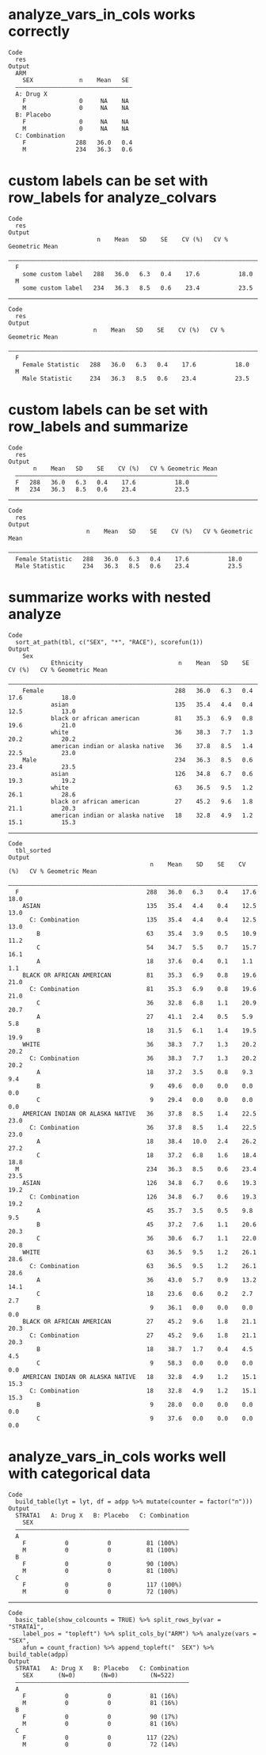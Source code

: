 # analyze_vars_in_cols works correctly

    Code
      res
    Output
      ARM                              
        SEX             n    Mean   SE 
      —————————————————————————————————
      A: Drug X                        
        F               0     NA    NA 
        M               0     NA    NA 
      B: Placebo                       
        F               0     NA    NA 
        M               0     NA    NA 
      C: Combination                   
        F              288   36.0   0.4
        M              234   36.3   0.6

# custom labels can be set with row_labels for analyze_colvars

    Code
      res
    Output
                             n    Mean   SD    SE    CV (%)   CV % Geometric Mean
      ———————————————————————————————————————————————————————————————————————————
      F                                                                          
        some custom label   288   36.0   6.3   0.4    17.6           18.0        
      M                                                                          
        some custom label   234   36.3   8.5   0.6    23.4           23.5        

---

    Code
      res
    Output
                            n    Mean   SD    SE    CV (%)   CV % Geometric Mean
      ——————————————————————————————————————————————————————————————————————————
      F                                                                         
        Female Statistic   288   36.0   6.3   0.4    17.6           18.0        
      M                                                                         
        Male Statistic     234   36.3   8.5   0.6    23.4           23.5        

# custom labels can be set with row_labels and summarize

    Code
      res
    Output
           n    Mean   SD    SE    CV (%)   CV % Geometric Mean
      —————————————————————————————————————————————————————————
      F   288   36.0   6.3   0.4    17.6           18.0        
      M   234   36.3   8.5   0.6    23.4           23.5        

---

    Code
      res
    Output
                          n    Mean   SD    SE    CV (%)   CV % Geometric Mean
      ————————————————————————————————————————————————————————————————————————
      Female Statistic   288   36.0   6.3   0.4    17.6           18.0        
      Male Statistic     234   36.3   8.5   0.6    23.4           23.5        

# summarize works with nested analyze

    Code
      sort_at_path(tbl, c("SEX", "*", "RACE"), scorefun(1))
    Output
        Sex                                                                                             
                Ethnicity                           n    Mean   SD    SE    CV (%)   CV % Geometric Mean
      ——————————————————————————————————————————————————————————————————————————————————————————————————
        Female                                     288   36.0   6.3   0.4    17.6           18.0        
                asian                              135   35.4   4.4   0.4    12.5           13.0        
                black or african american          81    35.3   6.9   0.8    19.6           21.0        
                white                              36    38.3   7.7   1.3    20.2           20.2        
                american indian or alaska native   36    37.8   8.5   1.4    22.5           23.0        
        Male                                       234   36.3   8.5   0.6    23.4           23.5        
                asian                              126   34.8   6.7   0.6    19.3           19.2        
                white                              63    36.5   9.5   1.2    26.1           28.6        
                black or african american          27    45.2   9.6   1.8    21.1           20.3        
                american indian or alaska native   18    32.8   4.9   1.2    15.1           15.3        

---

    Code
      tbl_sorted
    Output
                                            n    Mean    SD    SE    CV (%)   CV % Geometric Mean
      ———————————————————————————————————————————————————————————————————————————————————————————
      F                                    288   36.0   6.3    0.4    17.6           18.0        
        ASIAN                              135   35.4   4.4    0.4    12.5           13.0        
          C: Combination                   135   35.4   4.4    0.4    12.5           13.0        
            B                              63    35.4   3.9    0.5    10.9           11.2        
            C                              54    34.7   5.5    0.7    15.7           16.1        
            A                              18    37.6   0.4    0.1    1.1             1.1        
        BLACK OR AFRICAN AMERICAN          81    35.3   6.9    0.8    19.6           21.0        
          C: Combination                   81    35.3   6.9    0.8    19.6           21.0        
            C                              36    32.8   6.8    1.1    20.9           20.7        
            A                              27    41.1   2.4    0.5    5.9             5.8        
            B                              18    31.5   6.1    1.4    19.5           19.9        
        WHITE                              36    38.3   7.7    1.3    20.2           20.2        
          C: Combination                   36    38.3   7.7    1.3    20.2           20.2        
            A                              18    37.2   3.5    0.8    9.3             9.4        
            B                               9    49.6   0.0    0.0    0.0             0.0        
            C                               9    29.4   0.0    0.0    0.0             0.0        
        AMERICAN INDIAN OR ALASKA NATIVE   36    37.8   8.5    1.4    22.5           23.0        
          C: Combination                   36    37.8   8.5    1.4    22.5           23.0        
            A                              18    38.4   10.0   2.4    26.2           27.2        
            C                              18    37.2   6.8    1.6    18.4           18.8        
      M                                    234   36.3   8.5    0.6    23.4           23.5        
        ASIAN                              126   34.8   6.7    0.6    19.3           19.2        
          C: Combination                   126   34.8   6.7    0.6    19.3           19.2        
            A                              45    35.7   3.5    0.5    9.8             9.5        
            B                              45    37.2   7.6    1.1    20.6           20.3        
            C                              36    30.6   6.7    1.1    22.0           20.8        
        WHITE                              63    36.5   9.5    1.2    26.1           28.6        
          C: Combination                   63    36.5   9.5    1.2    26.1           28.6        
            A                              36    43.0   5.7    0.9    13.2           14.1        
            C                              18    23.6   0.6    0.2    2.7             2.7        
            B                               9    36.1   0.0    0.0    0.0             0.0        
        BLACK OR AFRICAN AMERICAN          27    45.2   9.6    1.8    21.1           20.3        
          C: Combination                   27    45.2   9.6    1.8    21.1           20.3        
            B                              18    38.7   1.7    0.4    4.5             4.5        
            C                               9    58.3   0.0    0.0    0.0             0.0        
        AMERICAN INDIAN OR ALASKA NATIVE   18    32.8   4.9    1.2    15.1           15.3        
          C: Combination                   18    32.8   4.9    1.2    15.1           15.3        
            B                               9    28.0   0.0    0.0    0.0             0.0        
            C                               9    37.6   0.0    0.0    0.0             0.0        

# analyze_vars_in_cols works well with categorical data

    Code
      build_table(lyt = lyt, df = adpp %>% mutate(counter = factor("n")))
    Output
      STRATA1   A: Drug X   B: Placebo   C: Combination
        SEX                                            
      —————————————————————————————————————————————————
      A                                                
        F           0           0          81 (100%)   
        M           0           0          81 (100%)   
      B                                                
        F           0           0          90 (100%)   
        M           0           0          81 (100%)   
      C                                                
        F           0           0          117 (100%)  
        M           0           0          72 (100%)   

---

    Code
      basic_table(show_colcounts = TRUE) %>% split_rows_by(var = "STRATA1",
        label_pos = "topleft") %>% split_cols_by("ARM") %>% analyze(vars = "SEX",
        afun = count_fraction) %>% append_topleft("  SEX") %>% build_table(adpp)
    Output
      STRATA1   A: Drug X   B: Placebo   C: Combination
        SEX       (N=0)       (N=0)         (N=522)    
      —————————————————————————————————————————————————
      A                                                
        F           0           0           81 (16%)   
        M           0           0           81 (16%)   
      B                                                
        F           0           0           90 (17%)   
        M           0           0           81 (16%)   
      C                                                
        F           0           0          117 (22%)   
        M           0           0           72 (14%)   

